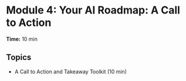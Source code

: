 # Module 4: Your AI Roadmap: A Call to Action

**Time:** 10 min

## Topics

*   A Call to Action and Takeaway Toolkit (10 min)